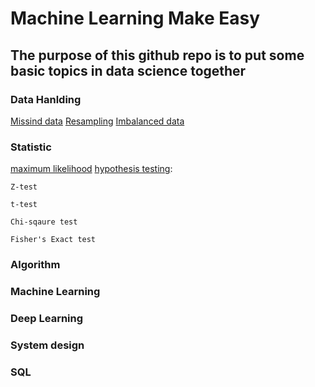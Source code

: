 # Machine Learning Make Easy
## The purpose of this github repo is to put some basic topics in data science together

### Data Hanlding
[Missind data](https://www.kaggle.com/dansbecker/handling-missing-values)
[Resampling](https://medium.com/analytics-vidhya/resampling-methods-statistical-learning-8c3da6fe6d24)
[Imbalanced data](https://machinelearningmastery.com/tactics-to-combat-imbalanced-classes-in-your-machine-learning-dataset/)


### Statistic
[maximum likelihood](https://towardsdatascience.com/probability-concepts-explained-maximum-likelihood-estimation-c7b4342fdbb1)
[hypothesis testing](https://www.statisticshowto.datasciencecentral.com/probability-and-statistics/hypothesis-testing/):
    
    Z-test
 
    t-test
    
    Chi-sqaure test
    
    Fisher's Exact test 
    
### Algorithm

### Machine Learning 

### Deep Learning

### System design

### SQL

